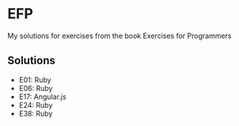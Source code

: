 # EFP

My solutions for exercises from the book Exercises for Programmers

## Solutions

* E01: Ruby
* E06: Ruby
* E17: Angular.js
* E24: Ruby
* E38: Ruby

